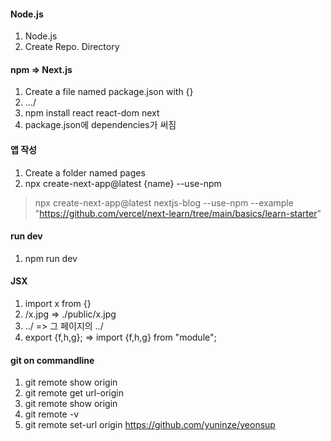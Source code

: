 #### Node.js
1. Node.js
2. Create Repo. Directory

#### npm => Next.js
1. Create a file named package.json with {}
2. .../ 
3. npm install react react-dom next
4. package.json에 dependencies가 써짐

#### 앱 작성
1. Create a folder named pages
2. npx create-next-app@latest {name} --use-npm
> npx create-next-app@latest nextjs-blog --use-npm --example "https://github.com/vercel/next-learn/tree/main/basics/learn-starter"

#### run dev
1. npm run dev

#### JSX
1. import x from {}
2. /x.jpg => ./public/x.jpg
3. ../ => 그 페이지의 ../
4. export {f,h,g}; => import {f,h,g} from "module";

#### git on commandline
1. git remote show origin
2. git remote get url-origin
3. git remote show origin
4. git remote -v
4. git remote set-url origin https://github.com/yuninze/yeonsup